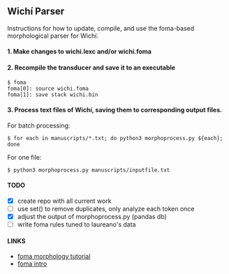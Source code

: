 ## Wichí Parser

Instructions for how to update, compile, and use the foma-based morphological parser for Wichí.

#### 1. Make changes to wichi.lexc and/or wichi.foma

#### 2. Recompile the transducer and save it to an executable
```
$ foma
foma[0]: source wichi.foma
foma[1]: save stack wichi.bin
```
#### 3. Process text files of Wichí, saving them to corresponding output files.

For batch processing:
```
$ for each in manuscripts/*.txt; do python3 morphoprocess.py ${each}; done
```
For one file:
```
$ python3 morphoprocess.py manuscripts/inputfile.txt
```

#### TODO
- [x] create repo with all current work
- [ ] use set() to remove duplicates, only analyze each token once
- [x] adjust the output of morphoprocess.py (pandas db)
- [ ] write foma rules tuned to laureano's data

#### LINKS
  * [foma morphology tutorial](https://fomafst.github.io/morphtut.html)
  * [foma intro](https://github.com/mhulden/foma/blob/master/foma/docs/simpleintro.md)
